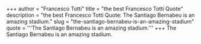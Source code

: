 +++
author = "Francesco Totti"
title = "the best Francesco Totti Quote"
description = "the best Francesco Totti Quote: The Santiago Bernabeu is an amazing stadium."
slug = "the-santiago-bernabeu-is-an-amazing-stadium"
quote = '''The Santiago Bernabeu is an amazing stadium.'''
+++
The Santiago Bernabeu is an amazing stadium.
